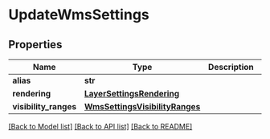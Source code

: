# UpdateWmsSettings

## Properties
Name | Type | Description | Notes
------------ | ------------- | ------------- | -------------
**alias** | **str** |  | [optional] 
**rendering** | [**LayerSettingsRendering**](LayerSettingsRendering.md) |  | [optional] 
**visibility_ranges** | [**WmsSettingsVisibilityRanges**](WmsSettingsVisibilityRanges.md) |  | [optional] 

[[Back to Model list]](../README.md#documentation-for-models) [[Back to API list]](../README.md#documentation-for-api-endpoints) [[Back to README]](../README.md)


